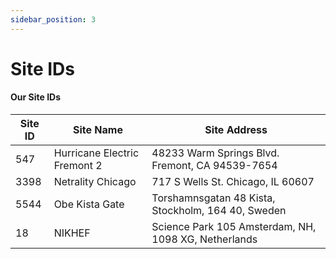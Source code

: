 ```yaml
---
sidebar_position: 3
---
```


# Site IDs

#### Our Site IDs

| Site ID | Site Name                    | Site Address                                         |
|---------|------------------------------|------------------------------------------------------|
| 547     | Hurricane Electric Fremont 2 | 48233 Warm Springs Blvd. Fremont, CA 94539-7654      |
| 3398    | Netrality Chicago            | 717 S Wells St. Chicago, IL 60607                    |
| 5544    | Obe Kista Gate               | Torshamnsgatan 48 Kista, Stockholm, 164 40, Sweden   |
| 18      | NIKHEF                       | Science Park 105 Amsterdam, NH, 1098 XG, Netherlands |